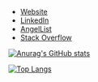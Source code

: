 - [Website](http://www.griffinbrome.com/)
- [LinkedIn](https://www.linkedin.com/in/griffin-brome)
- [AngelList](https://angel.co/u/Griffin-Brome)
- [Stack Overflow](https://stackoverflow.com/users/12982350)

[![Anurag's GitHub stats](https://github-readme-stats.vercel.app/api?username=Griffin-Brome)](https://github.com/anuraghazra/github-readme-stats)

[![Top Langs](https://github-readme-stats.vercel.app/api/top-langs/?username=Griffin-Brome)](https://github.com/anuraghazra/github-readme-stats)


<!--
**Griffin-Brome/Griffin-Brome** is a ✨ _special_ ✨ repository because its `README.md` (this file) appears on your GitHub profile.

Here are some ideas to get you started:


-->
